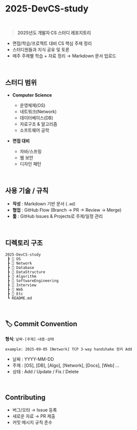 # 2025-DevCS-study

<br>

> **2025년도 개발자 CS 스터디 레포지토리**

* 면접/학습/프로젝트 대비 CS 핵심 주제 정리
* 스터디원들과 지식 공유 및 토론
* 매주 주제별 학습 + 자료 정리 → Markdown 문서 업로드

<br>

## 스터디 범위

* **Computer Science**

  * 운영체제(OS)
  * 네트워크(Network)
  * 데이터베이스(DB)
  * 자료구조 & 알고리즘
  * 소프트웨어 공학
* **면접 대비**

  * 자바/스프링
  * 웹 보안
  * 디자인 패턴

<br>

## 사용 기술 / 규칙

* **작성** : Markdown 기반 문서 (`.md`)
* **협업** : GitHub Flow (Branch → PR → Review → Merge)
* **툴** : GitHub Issues & Projects로 주제/일정 관리

<br>

## 디렉토리 구조

```
2025-DevCS-study
 ┣ 📂 OS
 ┣ 📂 Network
 ┣ 📂 Database
 ┣ 📂 DataStructure
 ┣ 📂 Algorithm
 ┣ 📂 SoftwareEngineering
 ┣ 📂 Interview
 ┣ 📂 Web
 ┣ 📂 Etc
 ┗ README.md
```

<br>

## 🏷 Commit Convention

**형식**: `날짜-[주제]-내용-상태`

```
example: 2025-09-05 [Network] TCP 3-way handshake 정리 Add
```

* 날짜 : YYYY-MM-DD
* 주제 : \[OS], \[DB], \[Algo], \[Network], \[Docs], \[Web] …
* 상태 : Add / Update / Fix / Delete

<br>

## Contributing

* 버그/오타 → Issue 등록
* 새로운 자료 → PR 제출
* 커밋 메시지 규칙 준수

<br>  
